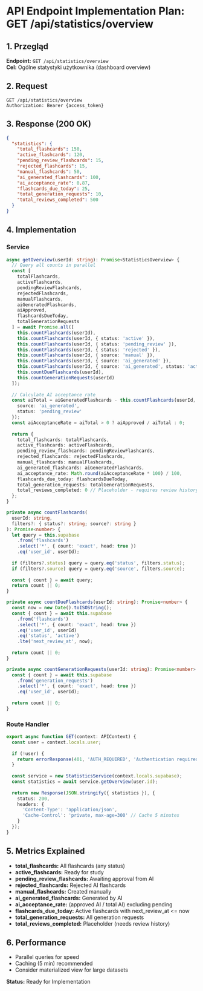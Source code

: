 # API Endpoint Implementation Plan: GET /api/statistics/overview

## 1. Przegląd
**Endpoint:** `GET /api/statistics/overview`  
**Cel:** Ogólne statystyki użytkownika (dashboard overview)

## 2. Request
```
GET /api/statistics/overview
Authorization: Bearer {access_token}
```

## 3. Response (200 OK)
```json
{
  "statistics": {
    "total_flashcards": 150,
    "active_flashcards": 120,
    "pending_review_flashcards": 15,
    "rejected_flashcards": 15,
    "manual_flashcards": 50,
    "ai_generated_flashcards": 100,
    "ai_acceptance_rate": 0.87,
    "flashcards_due_today": 25,
    "total_generation_requests": 10,
    "total_reviews_completed": 500
  }
}
```

## 4. Implementation

### Service
```typescript
async getOverview(userId: string): Promise<StatisticsOverview> {
  // Query all counts in parallel
  const [
    totalFlashcards,
    activeFlashcards,
    pendingReviewFlashcards,
    rejectedFlashcards,
    manualFlashcards,
    aiGeneratedFlashcards,
    aiApproved,
    flashcardsDueToday,
    totalGenerationRequests
  ] = await Promise.all([
    this.countFlashcards(userId),
    this.countFlashcards(userId, { status: 'active' }),
    this.countFlashcards(userId, { status: 'pending_review' }),
    this.countFlashcards(userId, { status: 'rejected' }),
    this.countFlashcards(userId, { source: 'manual' }),
    this.countFlashcards(userId, { source: 'ai_generated' }),
    this.countFlashcards(userId, { source: 'ai_generated', status: 'active' }),
    this.countDueFlashcards(userId),
    this.countGenerationRequests(userId)
  ]);
  
  // Calculate AI acceptance rate
  const aiTotal = aiGeneratedFlashcards - this.countFlashcards(userId, { 
    source: 'ai_generated', 
    status: 'pending_review' 
  });
  const aiAcceptanceRate = aiTotal > 0 ? aiApproved / aiTotal : 0;
  
  return {
    total_flashcards: totalFlashcards,
    active_flashcards: activeFlashcards,
    pending_review_flashcards: pendingReviewFlashcards,
    rejected_flashcards: rejectedFlashcards,
    manual_flashcards: manualFlashcards,
    ai_generated_flashcards: aiGeneratedFlashcards,
    ai_acceptance_rate: Math.round(aiAcceptanceRate * 100) / 100,
    flashcards_due_today: flashcardsDueToday,
    total_generation_requests: totalGenerationRequests,
    total_reviews_completed: 0 // Placeholder - requires review history tracking
  };
}

private async countFlashcards(
  userId: string,
  filters?: { status?: string; source?: string }
): Promise<number> {
  let query = this.supabase
    .from('flashcards')
    .select('*', { count: 'exact', head: true })
    .eq('user_id', userId);
  
  if (filters?.status) query = query.eq('status', filters.status);
  if (filters?.source) query = query.eq('source', filters.source);
  
  const { count } = await query;
  return count || 0;
}

private async countDueFlashcards(userId: string): Promise<number> {
  const now = new Date().toISOString();
  const { count } = await this.supabase
    .from('flashcards')
    .select('*', { count: 'exact', head: true })
    .eq('user_id', userId)
    .eq('status', 'active')
    .lte('next_review_at', now);
  
  return count || 0;
}

private async countGenerationRequests(userId: string): Promise<number> {
  const { count } = await this.supabase
    .from('generation_requests')
    .select('*', { count: 'exact', head: true })
    .eq('user_id', userId);
  
  return count || 0;
}
```

### Route Handler
```typescript
export async function GET(context: APIContext) {
  const user = context.locals.user;
  
  if (!user) {
    return errorResponse(401, 'AUTH_REQUIRED', 'Authentication required');
  }
  
  const service = new StatisticsService(context.locals.supabase);
  const statistics = await service.getOverview(user.id);
  
  return new Response(JSON.stringify({ statistics }), {
    status: 200,
    headers: {
      'Content-Type': 'application/json',
      'Cache-Control': 'private, max-age=300' // Cache 5 minutes
    }
  });
}
```

## 5. Metrics Explained

- **total_flashcards:** All flashcards (any status)
- **active_flashcards:** Ready for study
- **pending_review_flashcards:** Awaiting approval from AI
- **rejected_flashcards:** Rejected AI flashcards
- **manual_flashcards:** Created manually
- **ai_generated_flashcards:** Generated by AI
- **ai_acceptance_rate:** (approved AI / total AI) excluding pending
- **flashcards_due_today:** Active flashcards with next_review_at <= now
- **total_generation_requests:** All generation requests
- **total_reviews_completed:** Placeholder (needs review history)

## 6. Performance
- Parallel queries for speed
- Caching (5 min) recommended
- Consider materialized view for large datasets

**Status:** Ready for Implementation

